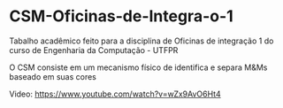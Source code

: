 # CSM-Oficinas-de-Integra-o-1

Tabalho acadêmico feito para a disciplina de Oficinas de integração 1 do curso de Engenharia da Computação - UTFPR

O CSM consiste em um mecanismo físico de identifica e separa M&Ms baseado em suas cores

Video: https://www.youtube.com/watch?v=wZx9AvO6Ht4
